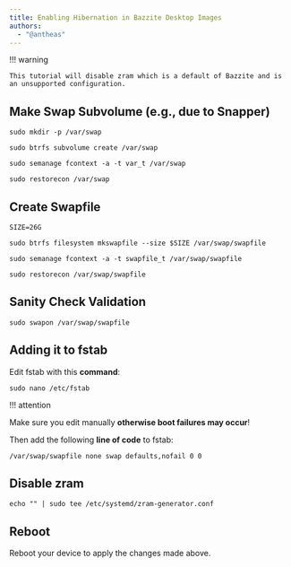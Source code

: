 ```yaml
---
title: Enabling Hibernation in Bazzite Desktop Images
authors:
  - "@antheas"
---
```

!!! warning

    This tutorial will disable zram which is a default of Bazzite and is an unsupported configuration.

## Make Swap Subvolume (e.g., due to Snapper)
```
sudo mkdir -p /var/swap

sudo btrfs subvolume create /var/swap

sudo semanage fcontext -a -t var_t /var/swap

sudo restorecon /var/swap
```

## Create Swapfile

```
SIZE=26G

sudo btrfs filesystem mkswapfile --size $SIZE /var/swap/swapfile

sudo semanage fcontext -a -t swapfile_t /var/swap/swapfile

sudo restorecon /var/swap/swapfile
```

## Sanity Check Validation

```
sudo swapon /var/swap/swapfile
```

## Adding it to fstab

Edit fstab with this **command**:

```
sudo nano /etc/fstab
```

!!! attention

Make sure you edit manually **otherwise boot failures may occur**!

Then add the following **line of code** to fstab:

`/var/swap/swapfile none swap defaults,nofail 0 0`

## Disable zram
```
echo "" | sudo tee /etc/systemd/zram-generator.conf
```

## Reboot
Reboot your device to apply the changes made above.
